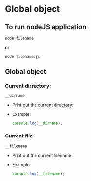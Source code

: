 # Global object

## To run nodeJS application

```bash
node filename
```

or 

```bash
node filename.js
```



## Global object

### Current dirrectory:

`__dirname`

- Print out the current directory:

- Example:

  ```javascript
  console.log(__dirname);
  ```

### Current file

`__filename`

- Print out the current filename:

- Example:

  ```javascript
  console.log(__filename);
  ```


